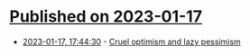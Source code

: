 # [Published on 2023-01-17](index.md)

* [2023-01-17, 17:44:30](https://news.ycombinator.com/item?id=34415732) - [Cruel optimism and lazy pessimism](https://tegowerk.eu/posts/cruel-optimism/)
